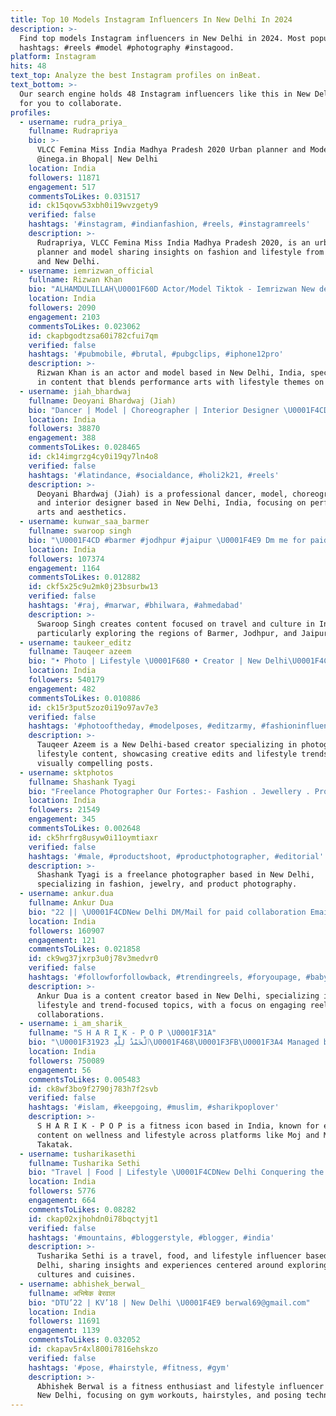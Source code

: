 ```yaml
---
title: Top 10 Models Instagram Influencers In New Delhi In 2024
description: >-
  Find top models Instagram influencers in New Delhi in 2024. Most popular
  hashtags: #reels #model #photography #instagood.
platform: Instagram
hits: 48
text_top: Analyze the best Instagram profiles on inBeat.
text_bottom: >-
  Our search engine holds 48 Instagram influencers like this in New Delhi, India
  for you to collaborate.
profiles:
  - username: rudra_priya_
    fullname: Rudrapriya
    bio: >-
      VLCC Femina Miss India Madhya Pradesh 2020 Urban planner and Model
      @inega.in Bhopal| New Delhi
    location: India
    followers: 11871
    engagement: 517
    commentsToLikes: 0.031517
    id: ck15qovw53xbh0i19wvzgety9
    verified: false
    hashtags: '#instagram, #indianfashion, #reels, #instagramreels'
    description: >-
      Rudrapriya, VLCC Femina Miss India Madhya Pradesh 2020, is an urban
      planner and model sharing insights on fashion and lifestyle from Bhopal
      and New Delhi.
  - username: iemrizwan_official
    fullname: Rizwan Khan
    bio: "ALHAMDULILLAH\U0001F60D Actor/Model Tiktok - Iemrizwan New delhi / India♥️ 3rd Oct \U0001F382 I dream ‘fore I am! DM me for Collaboration"
    location: India
    followers: 2090
    engagement: 2103
    commentsToLikes: 0.023062
    id: ckapbgodtzsa60i782cfui7qm
    verified: false
    hashtags: '#pubmobile, #brutal, #pubgclips, #iphone12pro'
    description: >-
      Rizwan Khan is an actor and model based in New Delhi, India, specializing
      in content that blends performance arts with lifestyle themes on TikTok.
  - username: jiah_bhardwaj
    fullname: Deoyani Bhardwaj (Jiah)
    bio: "Dancer | Model | Choreographer | Interior Designer \U0001F4CDNew Delhi deoyani.bwj@gmail.com"
    location: India
    followers: 38870
    engagement: 388
    commentsToLikes: 0.028465
    id: ck14imgrzg4cy0i19qy7ln4o8
    verified: false
    hashtags: '#latindance, #socialdance, #holi2k21, #reels'
    description: >-
      Deoyani Bhardwaj (Jiah) is a professional dancer, model, choreographer,
      and interior designer based in New Delhi, India, focusing on performing
      arts and aesthetics.
  - username: kunwar_saa_barmer
    fullname: swaroop singh
    bio: "\U0001F4CD #barmer #jodhpur #jaipur \U0001F4E9 Dm me for paid promotion"
    location: India
    followers: 107374
    engagement: 1164
    commentsToLikes: 0.012882
    id: ckf5x25c9u2mk0j23bsurbw13
    verified: false
    hashtags: '#raj, #marwar, #bhilwara, #ahmedabad'
    description: >-
      Swaroop Singh creates content focused on travel and culture in India,
      particularly exploring the regions of Barmer, Jodhpur, and Jaipur.
  - username: taukeer_editz
    fullname: Tauqeer azeem
    bio: "• Photo | Lifestyle \U0001F680 • Creator | New Delhi\U0001F4CD • officialtaukeereditz@gmail.com \U0001F4E9"
    location: India
    followers: 540179
    engagement: 482
    commentsToLikes: 0.010886
    id: ck15r3put5zoz0i19o97av7e3
    verified: false
    hashtags: '#photooftheday, #modelposes, #editzarmy, #fashioninfluencer'
    description: >-
      Tauqeer Azeem is a New Delhi-based creator specializing in photography and
      lifestyle content, showcasing creative edits and lifestyle trends through
      visually compelling posts.
  - username: sktphotos
    fullname: Shashank Tyagi
    bio: "Freelance Photographer Our Fortes:- Fashion . Jewellery . Products \U0001F4CD New Delhi . \U0001F4E9tyagishashank@sktphotos.com"
    location: India
    followers: 21549
    engagement: 345
    commentsToLikes: 0.002648
    id: ck5hrfrg8usyw0i11oymtiaxr
    verified: false
    hashtags: '#male, #productshoot, #productphotographer, #editorial'
    description: >-
      Shashank Tyagi is a freelance photographer based in New Delhi,
      specializing in fashion, jewelry, and product photography.
  - username: ankur.dua
    fullname: Ankur Dua
    bio: "22 || \U0001F4CDNew Delhi DM/Mail for paid collaboration Email- nikhild.dua@gmail.com Snapchat\U0001F47B- ankurdua99"
    location: India
    followers: 160907
    engagement: 121
    commentsToLikes: 0.021858
    id: ck9wg37jxrp3u0j78v3medvr0
    verified: false
    hashtags: '#followforfollowback, #trendingreels, #foryoupage, #babygirl'
    description: >-
      Ankur Dua is a content creator based in New Delhi, specializing in
      lifestyle and trend-focused topics, with a focus on engaging reels and
      collaborations.
  - username: i_am_sharik_
    fullname: "S H A R I K - P O P \U0001F31A"
    bio: "\U0001F319ٱلْحَمْدُ لِلَّٰهِ 23\U0001F468\U0001F3FB‍\U0001F3A4 Managed by :- @gm_talents_ 2.8M on Moj \U0001F3AD 1.3M on Mx Takatak ♥️ Fitness Icon \U0001F4AA Etawah - New Delhi \U0001F4CD"
    location: India
    followers: 750089
    engagement: 56
    commentsToLikes: 0.005483
    id: ck8wf3bo9f2790j783h7f2svb
    verified: false
    hashtags: '#islam, #keepgoing, #muslim, #sharikpoplover'
    description: >-
      S H A R I K - P O P is a fitness icon based in India, known for engaging
      content on wellness and lifestyle across platforms like Moj and Mx
      Takatak.
  - username: tusharikasethi
    fullname: Tusharika Sethi
    bio: "Travel | Food | Lifestyle \U0001F4CDNew Delhi Conquering the world ✈️ \U0001F48C hellotusharika@gmail.com"
    location: India
    followers: 5776
    engagement: 664
    commentsToLikes: 0.08282
    id: ckap02xjhohdn0i78bqctyjt1
    verified: false
    hashtags: '#mountains, #bloggerstyle, #blogger, #india'
    description: >-
      Tusharika Sethi is a travel, food, and lifestyle influencer based in New
      Delhi, sharing insights and experiences centered around exploring diverse
      cultures and cuisines.
  - username: abhishek_berwal_
    fullname: अभिषेक बेरवाल
    bio: "DTU’22 | KV’18 | New Delhi \U0001F4E9 berwal69@gmail.com"
    location: India
    followers: 11691
    engagement: 1139
    commentsToLikes: 0.032052
    id: ckapav5r4xl800i7816ehskzo
    verified: false
    hashtags: '#pose, #hairstyle, #fitness, #gym'
    description: >-
      Abhishek Berwal is a fitness enthusiast and lifestyle influencer based in
      New Delhi, focusing on gym workouts, hairstyles, and posing techniques.
---
```


